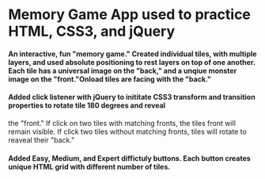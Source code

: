 # Memory Game App used to practice HTML, CSS3, and jQuery
#### An interactive, fun "memory game." Created individual tiles, with multiple layers, and used absolute positioning to rest layers on top of one another. Each tile has a universal image on the "back," and a unqiue monster image on the "front."Onload tiles are facing with the "back."
####  Added click listener with jQuery to inititate CSS3 transform and transition properties to rotate tile 180 degrees and reveal
the "front." If click on two tiles with matching fronts, the tiles front will remain visible. If click two tiles without matching fronts, tiles will rotate to reaveal their "back."
#### Added Easy, Medium, and Expert diffictuly buttons. Each button creates unique HTML grid with different number of tiles.
